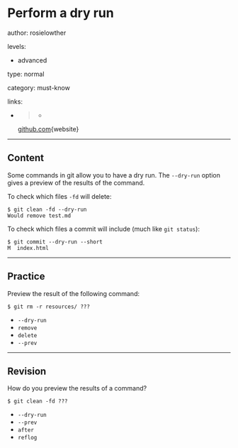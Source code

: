 # Perform a dry run
author: rosielowther

levels:

  - advanced

type: normal

category: must-know

links:

  - >-
    [github.com](https://github.com/jbranchaud/til/blob/master/git/dry-runs-in-git.md){website}

---
## Content

Some commands in git allow you to have a dry run. The `--dry-run` option gives a preview of the results of the command.

To check which files `-fd` will delete:
```
$ git clean -fd --dry-run
Would remove test.md
```

To check which files a commit will include (much like `git status`):
```
$ git commit --dry-run --short
M  index.html
```

---
## Practice

Preview the result of the following command:
```
$ git rm -r resources/ ???
```
* `--dry-run`
* `remove`
* `delete`
* `--prev`

---
## Revision

How do you preview the results of a command?
```
$ git clean -fd ???
```
* `--dry-run`
* `--prev`
* `after`
* `reflog`